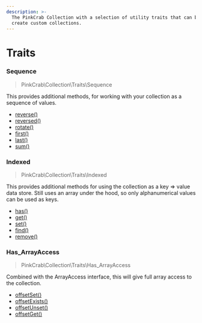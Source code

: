 ```yaml
---
description: >-
  The PinkCrab Collection with a selection of utility traits that can be used to
  create custom collections.
---
```


# Traits

### Sequence 

> PinkCrab\Collection\Traits\Sequence

This provides additional methods, for working with your collection as a sequence of values. 

* [reverse\(\)](./trait-sequence.md#sequence-reverse)
* [reversed\(\)](./trait-sequence.md#sequence-reversed)
* [rotate\(\)](./trait-sequence.md#sequence-rotate)
* [first\(\)](./trait-sequence.md#sequence-first)
* [last\(\)](./trait-sequence.md#sequence-last)
* [sum\(\)](./trait-sequence.md#sequence-sum)

### Indexed

> PinkCrab\Collection\Traits\Indexed

This provides additional methods for using the collection as a key =&gt; value data store. Still uses an array under the hood, so only alphanumerical values can be used as keys.

* [has\(\)](./trait-indexed.md#indexed-has)
* [get\(\)](./trait-indexed.md#indexed-get)
* [set\(\)](./trait-indexed.md#indexed-set)
* [find\(\)](./trait-indexed.md#indexed-find)
* [remove\(\)](./trait-indexed.md#indexed-remove)

### Has_ArrayAccess

> PinkCrab\Collection\Traits\Has_ArrayAccess

Combined with the ArrayAccess interface, this will give full array access to the collection.

* [offsetSet\(\)](./trait-has_arrayaccess.md#offsetget-offset-)
* [offsetExists\(\)](./trait-has_arrayaccess.md#offsetExists-offset-)
* [offsetUnset\(\)](./trait-has_arrayaccess.md#offsetUnset-offset-)
* [offsetGet\(\)](./trait-has_arrayaccess.md#offsetGet-offset-)

